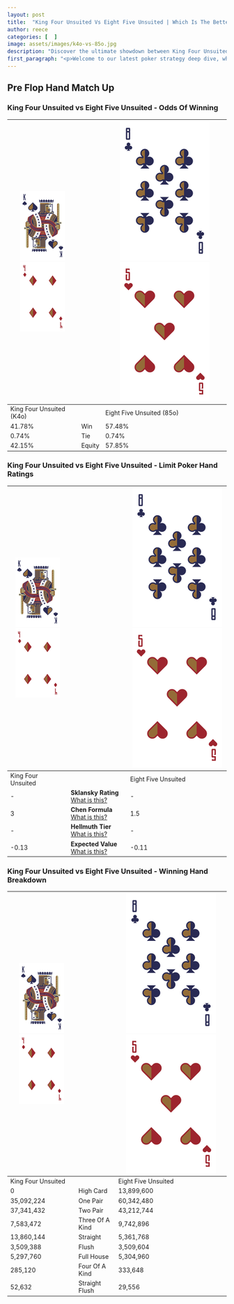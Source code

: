 ```yaml
---
layout: post
title:  "King Four Unsuited Vs Eight Five Unsuited | Which Is The Better Hand In Poker? A Complete Guide"
author: reece
categories: [  ]
image: assets/images/k4o-vs-85o.jpg
description: "Discover the ultimate showdown between King Four Unsuited and Eight Five Unsuited in poker! Uncover the odds, strategies, and scenarios where one hand triumphs over the other. Get ready to up your poker game with this thrilling analysis."
first_paragraph: "<p>Welcome to our latest poker strategy deep dive, where we're pitting two distinct hands against each other in a high-stakes showdown: King Four Unsuited vs Eight Five Unsuited.</p><p>In the dynamic world of poker, every decision counts, and knowing which hand holds the upper hand is key to your success at the table.</p><p>In this article, we'll dissect these two hands, explore the scenarios where one dominates the other, and equip you with the knowledge to make strategic choices that can tip the odds in your favor.</p><p>Get ready to unravel the intriguing dynamics of these poker hands and elevate your game to new heights.</p>"
---
```




[comment]: # (sp0)

## Pre Flop Hand Match Up

<div class="table hand-ratings" markdown="1"> 



### King Four Unsuited vs Eight Five Unsuited - Odds Of Winning


    
| ![image info](assets/images/hand1/K.png) ![image info](assets/images/hand1/4o.png) |  | ![image info](assets/images/hand2/8.png) ![image info](assets/images/hand2/5o.png) |
| -------- | -------- | -------- |
| King Four Unsuited (K4o) |  | Eight Five Unsuited (85o) |
| 41.78% | Win | 57.48% |
| 0.74% | Tie | 0.74% |
| 42.15% | Equity | 57.85% |




[comment]: # (sp1)



### King Four Unsuited vs Eight Five Unsuited - Limit Poker Hand Ratings


    
| ![image info](assets/images/hand1/K.png) ![image info](assets/images/hand1/4o.png) |  | ![image info](assets/images/hand2/8.png) ![image info](assets/images/hand2/5o.png) |
| -------- | -------- | -------- |
| King Four Unsuited |  | Eight Five Unsuited |
| - | **Sklansky Rating** [What is this?](/sklansky-rating-explained) | - |
| 3 | **Chen Formula** [What is this?](/chen-formula-explained) | 1.5 |
| - | **Hellmuth Tier** [What is this?](/Hellmuth-tier-explained) | - |
| -0.13 | **Expected Value** [What is this?](/expected-value-explained) | -0.11 |




[comment]: # (sp2)



### King Four Unsuited vs Eight Five Unsuited - Winning Hand Breakdown


    
| ![image info](assets/images/hand1/K.png) ![image info](assets/images/hand1/4o.png) |  | ![image info](assets/images/hand2/8.png) ![image info](assets/images/hand2/5o.png) |
| -------- | -------- | -------- |
| King Four Unsuited |  | Eight Five Unsuited |
| 0 | High Card | 13,899,600 |
| 35,092,224 | One Pair | 60,342,480 |
| 37,341,432 | Two Pair | 43,212,744 |
| 7,583,472 | Three Of A Kind | 9,742,896 |
| 13,860,144 | Straight | 5,361,768 |
| 3,509,388 | Flush | 3,509,604 |
| 5,297,760 | Full House | 5,304,960 |
| 285,120 | Four Of A Kind | 333,648 |
| 52,632 | Straight Flush | 29,556 |




[comment]: # (sp3)



</div>

[comment]: # (sp4)



[comment]: # (sp5)

